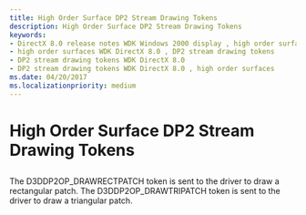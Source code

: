 ```yaml
---
title: High Order Surface DP2 Stream Drawing Tokens
description: High Order Surface DP2 Stream Drawing Tokens
keywords:
- DirectX 8.0 release notes WDK Windows 2000 display , high order surfaces, DP2 stream drawing tokens
- high order surfaces WDK DirectX 8.0 , DP2 stream drawing tokens
- DP2 stream drawing tokens WDK DirectX 8.0
- DP2 stream drawing tokens WDK DirectX 8.0 , high order surfaces
ms.date: 04/20/2017
ms.localizationpriority: medium
---
```


# High Order Surface DP2 Stream Drawing Tokens


## <span id="ddk_high_order_surface_dp2_stream_drawing_tokens_gg"></span><span id="DDK_HIGH_ORDER_SURFACE_DP2_STREAM_DRAWING_TOKENS_GG"></span>


The D3DDP2OP\_DRAWRECTPATCH token is sent to the driver to draw a rectangular patch. The D3DDP2OP\_DRAWTRIPATCH token is sent to the driver to draw a triangular patch.

 

 





